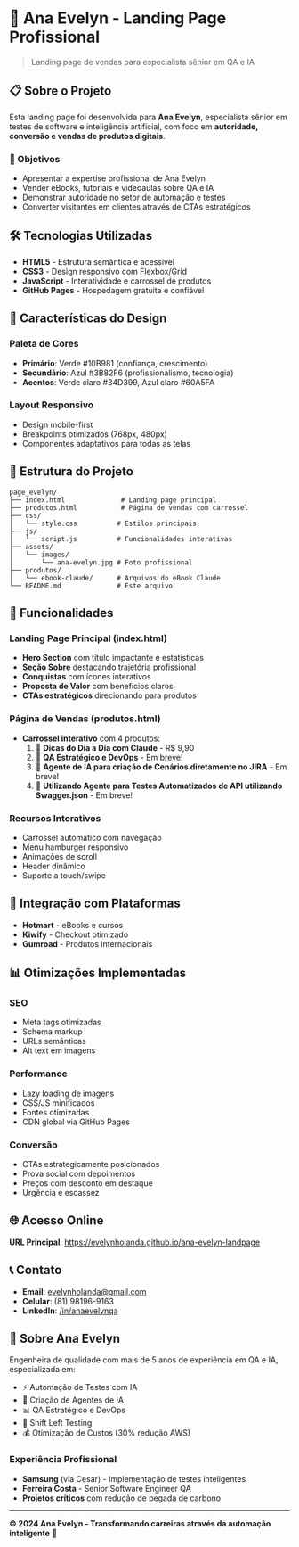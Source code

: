 # 🚀 Ana Evelyn - Landing Page Profissional

> Landing page de vendas para especialista sênior em QA e IA

## 📋 Sobre o Projeto

Esta landing page foi desenvolvida para **Ana Evelyn**, especialista sênior em testes de software e inteligência artificial, com foco em **autoridade, conversão e vendas de produtos digitais**.

### 🎯 Objetivos
- Apresentar a expertise profissional de Ana Evelyn
- Vender eBooks, tutoriais e videoaulas sobre QA e IA
- Demonstrar autoridade no setor de automação e testes
- Converter visitantes em clientes através de CTAs estratégicos

## 🛠️ Tecnologias Utilizadas

- **HTML5** - Estrutura semântica e acessível
- **CSS3** - Design responsivo com Flexbox/Grid
- **JavaScript** - Interatividade e carrossel de produtos
- **GitHub Pages** - Hospedagem gratuita e confiável

## 🎨 Características do Design

### Paleta de Cores
- **Primário**: Verde #10B981 (confiança, crescimento)
- **Secundário**: Azul #3B82F6 (profissionalismo, tecnologia)
- **Acentos**: Verde claro #34D399, Azul claro #60A5FA

### Layout Responsivo
- Design mobile-first
- Breakpoints otimizados (768px, 480px)
- Componentes adaptativos para todas as telas

## 📁 Estrutura do Projeto

```
page_evelyn/
├── index.html              # Landing page principal
├── produtos.html           # Página de vendas com carrossel
├── css/
│   └── style.css          # Estilos principais
├── js/
│   └── script.js          # Funcionalidades interativas
├── assets/
│   └── images/
│       └── ana-evelyn.jpg # Foto profissional
├── produtos/
│   └── ebook-claude/      # Arquivos do eBook Claude
└── README.md              # Este arquivo
```

## 🌟 Funcionalidades

### Landing Page Principal (index.html)
- **Hero Section** com título impactante e estatísticas
- **Seção Sobre** destacando trajetória profissional
- **Conquistas** com ícones interativos
- **Proposta de Valor** com benefícios claros
- **CTAs estratégicos** direcionando para produtos

### Página de Vendas (produtos.html)
- **Carrossel interativo** com 4 produtos:
  1. 🤖 **Dicas do Dia a Dia com Claude** - R$ 9,90
  2. 🎯 **QA Estratégico e DevOps** - Em breve!
  3. 🔬 **Agente de IA para criação de Cenários diretamente no JIRA** - Em breve!
  4. 💎 **Utilizando Agente para Testes Automatizados de API utilizando Swagger.json** - Em breve!

### Recursos Interativos
- Carrossel automático com navegação
- Menu hamburger responsivo
- Animações de scroll
- Header dinâmico
- Suporte a touch/swipe

## 🎯 Integração com Plataformas

- **Hotmart** - eBooks e cursos
- **Kiwify** - Checkout otimizado
- **Gumroad** - Produtos internacionais

## 📊 Otimizações Implementadas

### SEO
- Meta tags otimizadas
- Schema markup
- URLs semânticas
- Alt text em imagens

### Performance
- Lazy loading de imagens
- CSS/JS minificados
- Fontes otimizadas
- CDN global via GitHub Pages

### Conversão
- CTAs estrategicamente posicionados
- Prova social com depoimentos
- Preços com desconto em destaque
- Urgência e escassez

## 🌐 Acesso Online

**URL Principal**: https://evelynholanda.github.io/ana-evelyn-landpage

## 📞 Contato

- **Email**: evelynholanda@gmail.com
- **Celular**: (81) 98196-9163
- **LinkedIn**: [/in/anaevelynqa](https://linkedin.com/in/anaevelynqa)

## 💼 Sobre Ana Evelyn

Engenheira de qualidade com mais de 5 anos de experiência em QA e IA, especializada em:

- ⚡ Automação de Testes com IA
- 🤖 Criação de Agentes de IA
- 📊 QA Estratégico e DevOps
- 🚀 Shift Left Testing
- 💰 Otimização de Custos (30% redução AWS)

### Experiência Profissional
- **Samsung** (via Cesar) - Implementação de testes inteligentes
- **Ferreira Costa** - Senior Software Engineer QA
- **Projetos críticos** com redução de pegada de carbono

---

**© 2024 Ana Evelyn - Transformando carreiras através da automação inteligente** 🚀